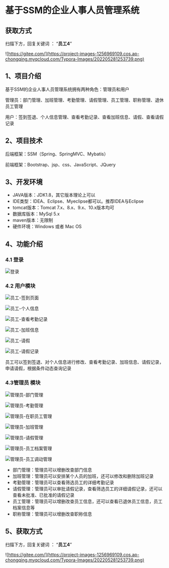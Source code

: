 # 基于SSM的企业人事人员管理系统

## 获取方式

扫描下方，回复关键词  ： “**员工4**”   

![https://gitee.com/](https://project-images-1256969109.cos.ap-chongqing.myqcloud.com/Typora-Images/202205281253739.png)

## 1、项目介绍

基于SSM的企业人事人员管理系统拥有两种角色：管理员和用户

管理员：部门管理、加班管理、考勤管理、请假管理、员工管理、职称管理、退休员工管理

用户：签到签退、个人信息管理、查看考勤记录、查看加班信息、请假、查看请假记录


## 2、项目技术

后端框架：SSM（Spring、SpringMVC、Mybatis）

前端框架：Bootstrap、jsp、css、JavaScript、JQuery

## 3、开发环境

- JAVA版本：JDK1.8，其它版本理论上可以
- IDE类型：IDEA、Eclipse、Myeclipse都可以。推荐IDEA与Eclipse
- tomcat版本：Tomcat 7.x、8.x、9.x、10.x版本均可
- 数据库版本：MySql 5.x
- maven版本：无限制
- 硬件环境：Windows 或者 Mac OS


## 4、功能介绍

### 4.1 登录

![登录](https://project-images-1256969109.cos.ap-chongqing.myqcloud.com/Typora-Images/202206071608264.jpg)

### 4.2 用户模块

![员工-签到页面](https://project-images-1256969109.cos.ap-chongqing.myqcloud.com/Typora-Images/202206071608910.jpg)

![员工-个人信息](https://project-images-1256969109.cos.ap-chongqing.myqcloud.com/Typora-Images/202206071608352.jpg)

![员工-查看考勤记录](https://project-images-1256969109.cos.ap-chongqing.myqcloud.com/Typora-Images/202206071608907.jpg)

![员工-加班信息](https://project-images-1256969109.cos.ap-chongqing.myqcloud.com/Typora-Images/202206071608136.jpg)

![员工-请假](https://project-images-1256969109.cos.ap-chongqing.myqcloud.com/Typora-Images/202206071608703.jpg)

![员工-请假记录](https://project-images-1256969109.cos.ap-chongqing.myqcloud.com/Typora-Images/202206071608757.jpg)

员工可以签到签退、对个人信息进行修改、查看考勤记录、加班信息、请假记录，申请请假，根据条件动态查询记录

### 4.3管理员 模块

![管理员-部门管理](https://project-images-1256969109.cos.ap-chongqing.myqcloud.com/Typora-Images/202206071609504.jpg)

![管理员-考勤管理](https://project-images-1256969109.cos.ap-chongqing.myqcloud.com/Typora-Images/202206071609686.jpg)

![管理员-在职员工管理](https://project-images-1256969109.cos.ap-chongqing.myqcloud.com/Typora-Images/202206071611513.jpg)

![管理员-加班管理](https://project-images-1256969109.cos.ap-chongqing.myqcloud.com/Typora-Images/202206071609494.jpg)

![管理员-请假管理](https://project-images-1256969109.cos.ap-chongqing.myqcloud.com/Typora-Images/202206071609956.jpg)

![管理员-员工档案管理](https://project-images-1256969109.cos.ap-chongqing.myqcloud.com/Typora-Images/202206071609770.jpg)

![管理员-员工调动管理](https://project-images-1256969109.cos.ap-chongqing.myqcloud.com/Typora-Images/202206071609832.jpg)

- 部门管理：管理员可以增删改查部门信息
- 加班管理：管理员可以安排某个人员的加班，还可以修改和删除加班记录
- 考勤管理：管理员可以查看筛选员工的详细考勤记录
- 请假管理：管理员可以审批请假记录，查看筛选员工的详细请假记录，还可以查看未批准、已批准的请假记录
- 员工管理：管理员可以增删改查员工信息，还可以查看已退休员工信息，员工档案信息等
- 职称管理：管理员可以增删改查职称信息

## 5、获取方式

扫描下方，回复关键词  ： “**员工4**”   



![https://gitee.com/](https://project-images-1256969109.cos.ap-chongqing.myqcloud.com/Typora-Images/202205281253739.png)

